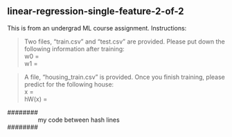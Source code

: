 ## linear-regression-single-feature-2-of-2

This is from an undergrad ML course assignment. Instructions:

> Two files, “train.csv” and “test.csv” are provided. Please put down the following information after training:<br/>w0 =<br/>w1 =

> A file, “housing_train.csv”  is provided. Once you finish training, please predict for the following house:<br/>x =<br/>hW(x) = 

########<br/>
&nbsp;&nbsp;&nbsp;&nbsp;&nbsp;&nbsp;&nbsp;&nbsp;&nbsp;&nbsp;&nbsp;&nbsp;&nbsp;&nbsp;&nbsp;&nbsp;&nbsp;&nbsp;my code between hash lines<br/>
########
